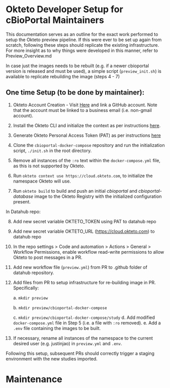 # Okteto Developer Setup for cBioPortal Maintainers

This documentation serves as an outline for the exact work performed to setup the Okteto preview pipeline. If this were ever to be set up again from scratch, following these steps should replicate the existing infrastructure. For more insight as to why things were developed in this manner, refer to Preview_Overview.md

In case just the images needs to be rebuilt (e.g. if a newer cbioportal version is released and must be used), a simple script (`preview_init.sh`) is available to replicate rebuilding the image (steps 4 - 7)

## One time Setup (to be done by maintainer):

1. Okteto Account Creation - Visit [Here](https://www.okteto.com/try-free/) and link a GitHub account. Note that the account must be linked to a business email (i.e. non-gmail account).
2. Install the Okteto CLI and initialize the context as per instructions [here](https://www.okteto.com/docs/getting-started/#installing-okteto-cli).

3. Generate Okteto Personal Access Token (PAT) as per instructions [here](https://www.okteto.com/docs/cloud/personal-access-tokens/)


4. Clone the `cbioportal-docker-compose` repository and run the initialization script, `./init.sh` in the root directory.

5. Remove all instances of the `:ro` text within the `docker-compose.yml` file, as this is not supported by Okteto.

6. Run `okteto context use https://cloud.okteto.com`, to initialize the namespace Okteto will use.

7. Run `okteto build` to build and push an initial *cbioportal* and *cbioportal-database* image to the Okteto Registry with the initialized configuration present.

In Datahub repo:

8. Add new secret variable OKTETO_TOKEN using PAT to datahub repo
9. Add new secret variable OKTETO_URL (https://cloud.okteto.com) to datahub repo
10. In the repo settings > Code and automation > Actions > General > Workflow Permissions, enable workflow read-write permissions to allow Okteto to post messages in a PR.
11. Add new workflow file (`preview.yml`) from PR to .github folder of datahub repository.
12. Add files from PR to setup infrastructure for re-building image in PR. Specifically:
    
    a. `mkdir preview`
    
    b. `mkdir preview/cbioportal-docker-compose`
    
    c. `mkdir preview/cbioportal-docker-compose/study`
    d. Add modified `docker-compose.yml` file in Step 5 (i.e. a file with `:ro` removed).
    e. Add a `.env` file containing the images to be built.
12. If necessary, rename all instances of the namespace to the current desired user (e.g. justinjao) in `preview.yml` and `.env`.

Following this setup, subsequent PRs should correctly trigger a staging environment with the new studies imported.



# Maintenance
